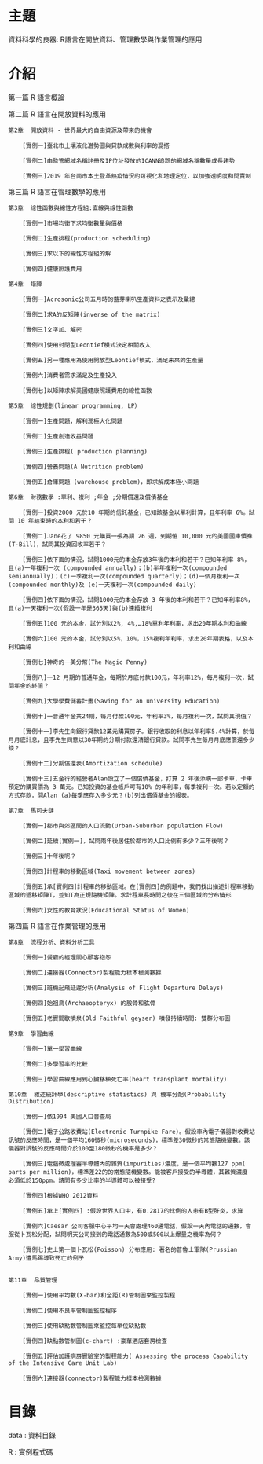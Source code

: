 # 主題
資料科學的良器: R語言在開放資料、管理數學與作業管理的應用
# 介紹
第一篇 R 語言概論

第二篇 R 語言在開放資料的應用

	第2章  開放資料 - 世界最大的自由資源及帶來的機會
	
		[實例一]臺北市土壤液化潛勢圖與貸款成數與利率的混搭
		
		[實例二]由監管網域名稱註冊及IP位址發放的ICANN追踪的網域名稱數量成長趨勢
		
		[實例三]2019 年台南市本土登革熱疫情況的可視化和地理定位，以加強透明度和問責制

第三篇 R 語言在管理數學的應用

	第3章  缐性函數與線性方程組:直線與缐性函數
	
		[實例一]市場均衡下求均衡數量與價格
		
		[實例二]生產排程(production scheduling)
		
		[實例三]求以下的線性方程組的解
		
		[實例四]健康照護費用
	
	第4章  矩陣
		
		[實例一]Acrosonic公司五月時的藍芽喇叭生產資料之表示及彙總
		
		[實例二]求A的反矩陣(inverse of the matrix)
		
		[實例三]文字加、解密
		
		[實例四]使用封閉型Leontief模式決定相關收入
		
		[實例五]另一種應用為使用開放型Leontief模式，滿足未來的生產量
		
		[實例六]消費者需求滿足及生產投入
		
		[實例七]以矩陣求解美國健康照護費用的線性函數
	
	第5章  缐性規劃(linear programming, LP）
		
		[實例一]生產問題，解利潤極大化問題
		
		[實例二]生產創造收益問題
		
		[實例三]生產排程( production planning)
		
		[實例四]營養問題(A Nutrition problem)
		
		[實例五]倉庫問題 (warehouse problem)，即求解成本極小問題
	
	第6章  財務數學 :單利、複利 ;年金 ;分期償還及償債基金
		
		[實例一]投資2000 元於10 年期的信託基金，已知該基金以單利計算，且年利率 6%。試問 10 年結束時的本利和若干？
		
		[實例二]Jane花了 9850 元購買一張為期 26 週，到期值 10,000 元的美國國庫債券(T-Bill)，試問其投資回收率若干？
		
		[實例三]依下面的情況，試問1000元的本金存放3年後的本利和若干？已知年利率 8%，且(a)一年複利一次 (compounded annually)；(b)半年複利一次(compounded semiannually)；(c)一季複利一次(compounded quarterly)；(d)一個月複利一次(compounded monthly)及 (e)一天複利一次(compounded daily)
		
		[實例四]依下面的情況，試問1000元的本金存放 3 年後的本利和若干？已知年利率8%，且(a)一天複利一次(假設一年是365天)與(b)連續複利
		
		[實例五]100 元的本金，試分別以2%, 4%,…18%單利年利率，求出20年期本利和曲線
		
		[實例六]100 元的本金，試分別以5%，10%，15%複利年利率，求出20年期表格，以及本利和曲線
		
		[實例七]神奇的一美分幣(The Magic Penny)
		
		[實例八]一12 月期的普通年金，每期於月底付款100元，年利率12%，每月複利一次，試問年金的終值？
		
		[實例九]大學學費儲蓄計畫(Saving for an university Education)
		
		[實例十]一普通年金共24期，每月付款100元，年利率3%，每月複利一次，試問其現值？
		
		[實例十一]李先生向銀行貸款12萬元購買房子。銀行收取的利息以年利率5.4%計算，於每月月底計息，且李先生同意以30年期的分期付款還清銀行貸款。試問李先生每月月底應償還多少錢？
		
		[實例十二]分期償還表(Amortization schedule)
		
		[實例十三]五金行的經營者Alan設立了一個償債基金，打算 2 年後添購一部卡車，卡車預定的購買價為 3 萬元。已知投資的基金帳戶可有10% 的年利率，每季複利一次。若以定額的方式存款，問Alan (a)每季應存入多少元？(b)列出償債基金的報表。
		
	第7章  馬可夫鏈	
	
		[實例一]都市與郊區間的人口流動(Urban-Suburban population Flow)
		
		[實例二]延續[實例一]，試問兩年後居住於都市的人口比例有多少？三年後呢？
		
		[實例三]十年後呢？
		
		[實例四]計程車的移動區域(Taxi movement between zones)
		
		[實例五]承[實例四]計程車的移動區域。在[實例四]的例題中，我們找出描述計程車移動區域的遞移矩陣T，並知T為正規隨機矩陣。求計程車長時間之後在三個區域的分布情形
		
		[實例六]女性的教育狀況(Educational Status of Women)

第四篇 R 語言在作業管理的應用
	
	第8章  流程分析、資料分析工具
	
		[實例一]餐廳的經理關心顧客抱怨
		
		[實例二]連接器(Connector)製程能力樣本檢測數據
		
		[實例三]班機起飛延遲分析(Analysis of Flight Departure Delays)
		
		[實例四]始祖鳥(Archaeopteryx) 的股骨和肱骨
		
		[實例五]老實間歇噴泉(Old Faithful geyser) 噴發持續時間: 雙群分布圖
	
	第9章  學習曲線
	
		[實例一]單一學習曲線
		
		[實例二]多學習率的比較
		
		[實例三]學習曲線應用到心臟移植死亡率(heart transplant mortality)
	
	第10章  敘述統計學(descriptive statistics) 與 機率分配(Probability Distribution)
	
		[實例一]依1994 美國人口普查局
		
		[實例二]電子公路收費站(Electronic Turnpike Fare)。假設車內電子儀器對收費站訊號的反應時間，是一個平均160微秒(microseconds)，標準差30微秒的常態隨機變數。該儀器對訉號的反應時間介於100至180微秒的機率是多少？
		
		[實例三]電腦微處理器半導體內的雜質(impurities)濃度，是一個平均數127 ppm( parts per million)，標準差22的的常態隨機變數。能被客戶接受的半導體，其雜質濃度 必須低於150ppm。請問有多少比率的半導體可以被接受?
		
		[實例四]根據WHO 2012資料
		
		[實例五]承上[實例四] :假設世界人口中，有0.2817的比例的人患有B型肝炎，求算
		
		[實例六]Caesar 公司客服中心平均一天會處理460通電話，假設一天內電話的通數，會服從卜瓦松分配，試問明天公司接到的電話通數為500或500以上爆量之機率為何？
		
		[實例七]史上第一個卜瓦松(Poisson) 分布應用: 著名的普魯士軍隊(Prussian Army)遭馬踢導致死亡的例子
		
	
	第11章  品質管理
	
		[實例一]使用平均數(X-bar)和全距(R)管制圖來監控製程
		
		[實例二]使用不良率管制圖監控程序
		
		[實例三]使用缺點數管制圖來監控每單位缺點數
		
		[實例四]缺點數管制圖(c-chart) :豪華酒店套房檢查
		
		[實例五]評估加護病房實驗室的製程能力( Assessing the process Capability of the Intensive Care Unit Lab)
		
		[實例六]連接器(connector)製程能力樣本檢測數據
		
# 目錄
data : 資料目錄

R    : 實例程式碼
